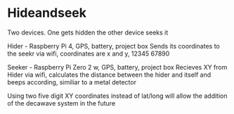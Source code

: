 # Hideandseek

Two devices. One gets hidden the other device seeks it

Hider - Raspberry Pi 4, GPS, battery, project box
  Sends its coordinates to the seekr via wifi, coordinates are x and y, 12345 67890

Seeker - Raspberry Pi Zero 2 w, GPS, battery, project box
  Recieves XY from Hider via wifi, calculates the distance between the hider and itself and beeps according, similiar to a metal detector


Using two five digit XY coordinates instead of lat/long will allow the addition of the decawave system in the future
